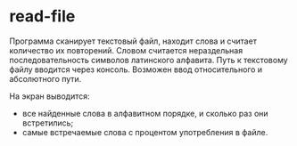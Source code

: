 # read-file

Программа сканирует текстовый файл, находит слова и считает количество их повторений. Словом считается нераздельная последовательность символов латинского алфавита.
Путь к текстовому файлу вводится через консоль. Возможен ввод относительного и абсолютного пути. 


На экран выводится: 
- все найденные слова в алфавитном порядке, и сколько раз они встретились;
- самые встречаемые слова с процентом употребления в файле.
